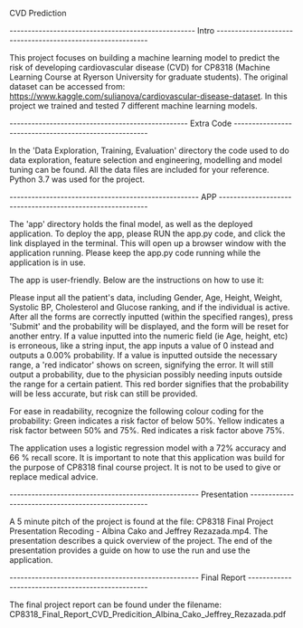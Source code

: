 CVD Prediction

--------------------------------------------------- Intro -----------------------------------------------------------

This project focuses on building a machine learning model to predict the risk of developing cardiovascular disease (CVD) for CP8318 (Machine Learning Course at Ryerson University for graduate students). The original dataset can be accessed from: https://www.kaggle.com/sulianova/cardiovascular-disease-dataset. In this project we trained and tested 7 different machine learning models.

------------------------------------------------- Extra Code ------------------------------------------------------

In the 'Data Exploration, Training, Evaluation' directory the code used to do data exploration, feature selection and engineering, modelling and model tuning can be found. All the data files are included for your reference. Python 3.7 was used for the project.

---------------------------------------------------- APP ----------------------------------------------------------

The 'app' directory holds the final model, as well as the deployed application. To deploy the app, please RUN the app.py code, and click the link displayed in the terminal. This will open up a browser window with the application running. Please keep the app.py code running while the application is in use.

The app is user-friendly. Below are the instructions on how to use it:

Please input all the patient's data, including Gender, Age, Height, Weight, Systolic BP, Cholesterol and Glucose ranking, and if the individual is active. After all the forms are correctly inputted (within the specified ranges), press 'Submit' and the probability will be displayed, and the form will be reset for another entry. If a value inputted into the numeric field (ie Age, height, etc) is erroneous, like a string input, the app inputs a value of 0 instead and outputs a 0.00% probability. If a value is inputted outside the necessary range, a 'red indicator' shows on screen, signifying the error. It will still output a probability, due to the physician possibly needing inputs outside the range for a certain patient. This red border signifies that the probability will be less accurate, but risk can still be provided.

For ease in readability, recognize the following colour coding for the probability: Green indicates a risk factor of below 50%. Yellow indicates a risk factor between 50% and 75%. Red indicates a risk factor above 75%.

The application uses a logistic regression model with a 72% accuracy and 66 % recall score. It is important to note that this application was build for the purpose of CP8318 final course project. It is not to be used to give or replace medical advice.

---------------------------------------------------- Presentation --------------------------------------------------

A 5 minute pitch of the project is found at the file: CP8318 Final Project Presentation Recoding - Albina Cako and Jeffrey Rezazada.mp4. The presentation describes a quick overview of the project. The end of the presentation provides a guide on how to use the run and use the application.

---------------------------------------------------- Final Report --------------------------------------------------

The final project report can be found under the filename: CP8318_Final_Report_CVD_Predicition_Albina_Cako_Jeffrey_Rezazada.pdf

